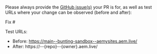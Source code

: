 Please always provide the [GitHub issue(s)](../issues) your PR is for, as well as test URLs where your change can be observed (before and after):

Fix #<gh-issue-id>

Test URLs:
- Before: https://main--bunting-sandbox--aemysites.aem.live/
- After: https://<branch>--{repo}--{owner}.aem.live/
